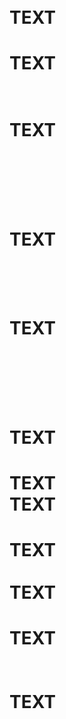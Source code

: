 # <br>

# <br><br>

# <br><br><br>

# TEXT<br>

# TEXT<br><br>

# TEXT<br><br><br>

# <br>TEXT

# <br><br>TEXT

# <br><br><br>TEXT

# TEXT<br>TEXT

# TEXT<br><br>TEXT

# TEXT<br><br><br>TEXT